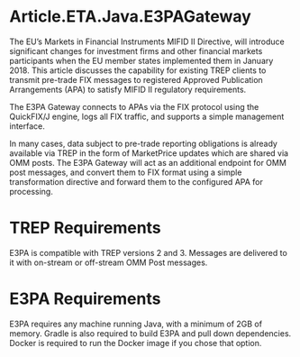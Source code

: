 # Article.ETA.Java.E3PAGateway

The EU’s Markets in Financial Instruments MIFID II Directive, will introduce significant changes for investment firms and other financial markets participants when the EU member states implemented them in January 2018. This article discusses the capability for existing TREP clients to transmit pre-trade FIX messages to registered Approved Publication Arrangements (APA) to satisfy MIFID II regulatory requirements.

The E3PA Gateway connects to APAs via the FIX protocol using the QuickFIX/J engine, logs all FIX traffic, and supports a simple management interface.

In many cases, data subject to pre-trade reporting obligations is already available via TREP in the form of MarketPrice updates which are shared via OMM posts. The E3PA Gateway will act as an additional endpoint for OMM post messages, and convert them to FIX format using a simple transformation directive and forward them to the configured APA for processing.

# TREP Requirements
E3PA is compatible with TREP versions 2 and 3. Messages are delivered to it with on-stream or off-stream OMM Post messages.

# E3PA Requirements
E3PA requires any machine running Java, with a minimum of 2GB of memory. Gradle is also required to build E3PA and pull down dependencies. Docker is required to run the Docker image if you chose that option.
